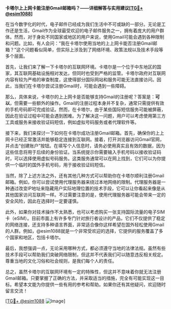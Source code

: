 **卡塔尔上上网卡能注册Gmail邮箱吗？——详细解答与实用建议[[TG💪+ @esim1088](https://t.me/s/esim1088)]**

在当今数字化的时代，电子邮件已经成为我们生活中不可或缺的一部分。无论是工作还是生活，Gmail作为全球最受欢迎的电子邮件服务之一，拥有着庞大的用户群体。然而，对于身处不同国家或地区的用户来说，使用Gmail可能会遇到各种限制和问题。比如，有人会问：“我在卡塔尔使用当地的上上网卡能否注册Gmail邮箱？”这个问题看似简单，但实际上涉及到了网络环境、政策法规以及技术手段等多个层面。

首先，让我们来了解一下卡塔尔的互联网环境。卡塔尔是一个位于中东地区的国家，其互联网基础设施相对发达，但同时也受到严格的监管。卡塔尔政府对互联网内容有较为严格的审查制度，这使得部分国际网站和服务可能无法直接访问。因此，当我们在卡塔尔尝试注册Gmail时，可能会遇到一些障碍。

那么，具体来说，卡塔尔的上上网卡是否能够支持Gmail的注册呢？答案是：**可以**，但需要一些额外的操作。Gmail的注册过程本身并不复杂，通常只需提供有效的手机号码即可完成验证。然而，在卡塔尔，由于某些国际短信服务可能被屏蔽，因此在验证过程中可能会遇到困难。为了解决这一问题，用户可以考虑使用第三方工具或服务来接收验证码短信，例如虚拟号码服务或者代理软件等。

接下来，我们来探讨一下如何在卡塔尔成功注册Gmail邮箱。首先，确保你的上上网卡已经正常激活并能够稳定连接到互联网。接着，打开浏览器访问Gmail官网，并点击“创建账户”按钮。在填写个人信息时，请务必使用真实且有效的数据，因为这些信息将用于后续的身份验证。当系统提示你需要输入手机号码以接收验证码时，可以选择使用虚拟号码服务。这类服务通常可以在网上找到，它们可以为你提供一个临时的国外手机号码，用于接收验证码短信。

当然，除了上述方法之外，还有其他几种方式可以帮助你在卡塔尔顺利注册Gmail邮箱。例如，你可以尝试使用代理服务器来绕过本地网络的限制。代理服务器是一种通过改变IP地址来隐藏用户实际地理位置的技术手段，它可以让你看起来像是从其他国家访问互联网一样。不过需要注意的是，使用代理服务器可能会带来一定的安全风险，因此在选择时一定要谨慎。

此外，如果你对技术操作不太熟悉，也可以考虑购买一张支持国际流量的电子SIM卡（eSIM）。目前市面上有许多专门针对旅行者设计的产品，它们不仅提供了稳定的网络连接，还支持多种语言界面，非常适合像你这样希望在国外轻松使用Gmail的人群。例如，@esim1088就是一个非常受欢迎的选择，它提供的服务覆盖了多个国家和地区，包括卡塔尔。

最后，我想强调一点，无论采用哪种方式，都必须遵守当地的法律法规。虽然有些技术手段可以帮助我们突破网络限制，但这并不代表我们可以随意违反相关规定。尊重当地的文化习俗和社会规则，是我们每个人的责任。

总之，虽然卡塔尔的互联网环境有一定的特殊性，但这并不意味着你就无法注册Gmail邮箱。只要掌握了正确的方法，并采取适当的措施，完全有可能实现这一目标。希望本文能为你提供一些有用的参考和帮助。如果你还有其他疑问，欢迎随时留言交流！

[[TG💪+ @esim1088](https://t.me/s/esim1088) ![Image](https://i.postimg.cc/4NQfJmqS/Snipaste-2025-05-13-00-14-12.png)]